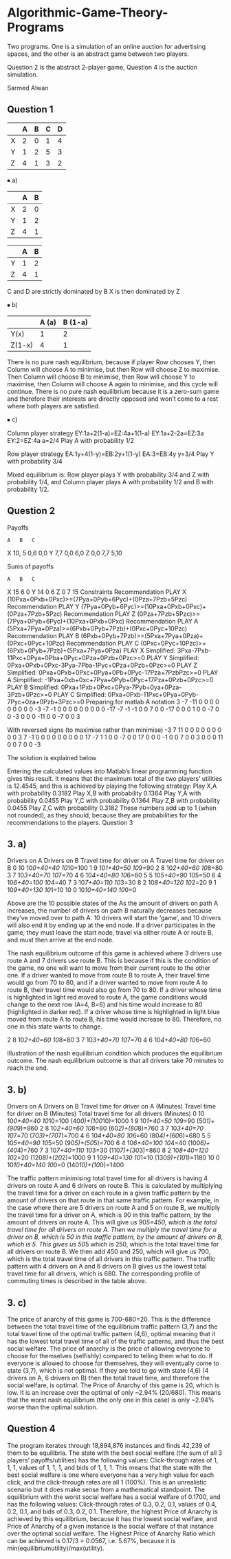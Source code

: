 # Algorithmic-Game-Theory-Programs
Two programs. One is a simulation of an online auction for advertising spaces, and the other is an abstract game between two players.

Question 2 is the abstract 2-player game, Question 4 is the auction simulation.

Sarmed Alwan
## Question 1


|       | A      | B      | C        | D        |
|-------|--------|--------|----------|----------|
|X      | 2      | 0      | 1        | 4        |
|Y      | 1      | 2      | 5        | 3        |
|Z      | 4      | 1      | 3        | 2        |

⦁	a)

|       | A      | B      |
|-------|--------|--------|
|X      | 2      | 0      |
|Y      | 1      | 2      |
|Z      | 4      | 1      |

|       | A      | B      |
|-------|--------|--------|
|Y      | 1      | 2      |
|Z      | 4      | 1      |

C and D are strictly dominated by B
X is then dominated by Z

⦁	b)


|       | A (a)      | B (1-a)    |
|-------|------------|------------|
|Y(x)	|1	     |2           |
|Z(1-x)	|4	     |1           |

There is no pure nash equilibrium, because if player Row chooses Y, then Column will choose A to minimise, but then Row will choose Z to maximise. Then Column will choose B to minimise, then Row will choose Y to maximise, then Column will choose A again to minimise, and this cycle will continue. There is no pure nash equilibrium because it is a zero-sum game and therefore their interests are directly opposed and won’t come to a rest where both players are satisfied.

⦁	c)

Column player strategy
EY:1a+2(1-a)=EZ:4a+1(1-a)
EY:1a+2-2a=EZ:3a
EY:2=EZ:4a
a=2/4
Play A with probability 1/2

Row player strategy
EA:1y+4(1-y)=EB:2y+1(1-y)
EA:3=EB:4y
y=3/4
Play Y with probability 3/4

Mixed equilibrium is:
Row player plays Y with probability 3/4 and Z with probability 1/4, and Column player plays A with probability 1/2 and B with probability 1/2.

## Question 2

Payoffs

	A	B	C
X	10, 5	0,6	0,0
Y	7,7	0,0	6,0
Z	0,0	7,7	5,10


Sums of payoffs

	A	B	C
X	15	6	0
Y	14	0	6
Z	0	7	15
Constraints
Recommendation PLAY X  (10Pxa+0Pxb+0Pxc)>=(7Pya+0Pyb+6Pyc)+(0Pza+7Pzb+5Pzc)
Recommendation PLAY Y  (7Pya+0Pyb+6Pyc)>=(10Pxa+0Pxb+0Pxc)+(0Pza+7Pzb+5Pzc)
Recommendation PLAY Z  (0Pza+7Pzb+5Pzc)>=(7Pya+0Pyb+6Pyc)+(10Pxa+0Pxb+0Pxc)
Recommendation PLAY A  (5Pxa+7Pya+0Pza)>=(6Pxb+0Pyb+7Pzb)+(0Pxc+0Pyc+10Pzc)
Recommendation PLAY B  (6Pxb+0Pyb+7Pzb)>=(5Pxa+7Pya+0Pza)+(0Pxc+0Pyc+10Pzc)
Recommendation PLAY C  (0Pxc+0Pyc+10Pzc)>=(6Pxb+0Pyb+7Pzb)+(5Pxa+7Pya+0Pza)
PLAY X Simplified: 3Pxa-7Pxb-11Pxc+0Pya+0Pba+0Pyc+0Pza+0Pzb+0Pzc>=0
PLAY Y Simplified: 0Pxa+0Pxb+0Pxc-3Pya-7Pba-1Pyc+0Pza+0Pzb+0Pzc>=0
PLAY Z Simplified: 0Pxa+0Pxb+0Pxc+0Pya+0Pb+0Pyc-17Pza+7PzbPzc>=0
PLAY A Simplified: -1Pxa+0xb+0xc+7Pya+0Pyb+0Pyc+17Pza+0Pzb+0Pzc>=0
PLAY B Simplified: 0Pxa+1Pxb+0Pxc+0Pya-7Pyb+0ya+0Pza-3Pzb+0Pzc>=0
PLAY C Simplified: 0Pxa+0Pxb-11Pxc+0Pya+0Pyb-7Pyc+0za+0Pzb+3Pzc>=0
Preparing for matlab A notation
3 -7 -11 0 0 0 0 0 0
0 0 0 -3 -7 -1 0 0 0
0 0 0 0 0 0 -17 -7 -1
-1 0 0 7 0 0 -17 0 0
0 1 0 0 -7 0 0 -3 0
0 0 -11 0 0 -7 0 0 3

With reversed signs (to maximise rather than minimise)
-3 7 11 0 0 0 0 0 0
0 0 0 3 7 -1 0 0 0
0 0 0 0 0 0 17 -7 1
1 0 0 -7 0 0 17 0 0
0 -1 0 0 7 0 0 3 0
0 0 11 0 0 7 0 0 -3

The solution is explained below
 

Entering the calculated values into Matlab’s linear programming function gives this result. It means that the maximum total of the two players’ utilities is 12.4545, and this is achieved by playing the following strategy:
Play X,A with probability 0.3182
Play X,B with probability 0.1364
Play Y,A with probability 0.0455
Play Y,C with probability 0.1364
Play Z,B with probability 0.0455
Play Z,C with probability 0.3182
These numbers add up to 1 (when not rounded), as they should, because they are probabilities for the recommendations to the players.
Question 3

## 3. a)

Drivers on A	Drivers on B	Travel time for driver on A	Travel time for driver on B
0	10	10*0+40=40	10*10=100
1	9	10*1+40=50	10*9=90
2	8	10*2+40=60	10*8=80
3	7	10*3+40=70	10*7=70
4	6	10*4+40=80	10*6=60
5	5	10*5+40=90	10*5=50
6	4	10*6+40=100	10*4=40
7	3	10*7+40=110	10*3=30
8	2	10*8+40=120	10*2=20
9	1	10*9+40=130	10*1=10
10	0	10*10+40=140	10*0=0

Above are the 10 possible states of the As the amount of drivers on path A increases, the number of drivers on path B naturally decreases because they’ve moved over to path A. 10 drivers will start the ‘game’, and 10 drivers will also end it by ending up at the end node. If a driver participates in the game, they must leave the start node, travel via either route A or route B, and must then arrive at the end node.

The nash equilibrium outcome of this game is achieved where 3 drivers use route A and 7 drivers use route B. This is because if this is the condition of the game, no one will want to move from their current route to the other one. If a driver wanted to move from route B to route A, their travel time would go from 70 to 80, and if a driver wanted to move from route A to route B, their travel time would also go from 70 to 80. If a driver whose time is highlighted in light red moved to route A, the game conditions would change to the next row (A=4, B=6) and his time would increase to 80 (highlighted in darker red). If a driver whose time is highlighted in light blue moved from route A to route B, his time would increase to 80. Therefore, no one in this state wants to change.

2	8	10*2+40=60	10*8=80
3	7	10*3+40=70	10*7=70
4	6	10*4+40=80	10*6=60

Illustration of the nash equilibrium condition which produces the equilibrium outcome. The nash equilibrium outcome is that all drivers take 70 minutes to reach the end.

## 3. b)

Drivers on A	Drivers on B	Travel time for driver on A (Minutes)	Travel time for driver on B
(Minutes)	Total travel time for all drivers
(Minutes)
0	10	10*0+40=40	10*10=100	(40*0)+(100*10)=1000
1	9	10*1+40=50	10*9=90	(50*1)+(90*9)=860
2	8	10*2+40=60	10*8=80	(60*2)+(80*8)=760
3	7	10*3+40=70	10*7=70	(70*3)+(70*7)=700
4	6	10*4+40=80	10*6=60	(80*4)+(60*6)=680
5	5	10*5+40=90	10*5=50	(90*5)+(50*5)=700
6	4	10*6+40=100	10*4=40	(100*6)+(40*4)=760
7	3	10*7+40=110	10*3=30	(110*7)+(30*3)=860
8	2	10*8+40=120	10*2=20	(120*8)+(20*2)=1000
9	1	10*9+40=130	10*1=10	(130*9)+(10*1)=1180
10	0	10*10+40=140	10*0=0	(140*10)+(10*0)=1400

The traffic pattern minimising total travel time for all drivers is having 4 drivers on route A and 6 drivers on route B. This is calculated by multiplying the travel time for a driver on each route in a given traffic pattern by the amount of drivers on that route in that same traffic pattern. For example, in the case where there are 5 drivers on route A and 5 on route B, we multiply the travel time for a driver on A, which is 90 in this traffic pattern, by the amount of drivers on route A. This will give us 90*5=450, which is the total travel time for all drivers on route A. Then we multiply the travel time for a driver on B, which is 50 in this traffic pattern, by the amount of drivers on B, which is 5. This gives us 50*5 which is 250, which is the total travel time for all drivers on route B. We then add 450 and 250, which will give us 700, which is the total travel time of all drivers in this traffic pattern. The traffic pattern with 4 drivers on A and 6 drivers on B gives us the lowest total travel time for all drivers, which is 680. The corresponding profile of commuting times is described in the table above.

## 3. c)
The price of anarchy of this game is 700-680=20. This is the difference between the total travel time of the equilibrium traffic pattern (3,7) and the total travel time of the optimal traffic pattern (4,6), optimal meaning that it has the lowest total travel time of all of the traffic patterns, and thus the best social welfare. The price of anarchy is the price of allowing everyone to choose for themselves (selfishly) compared to telling them what to do. If everyone is allowed to choose for themselves, they will eventually come to state (3,7), which is not optimal. If they are told to go with state (4,6) (4 drivers on A, 6 drivers on B) then the total travel time, and therefore the social welfare, is optimal. The Price of Anarchy of this game is 20, which is low. It is an increase over the optimal of only ~2.94% (20/680). This means that the worst nash equilibrium (the only one in this case) is only ~2.94% worse than the optimal solution.

## Question 4
 
The program iterates through 18,894,876 instances and finds 42,239 of them to be equilibria. The state with the best social welfare (the sum of all 3 players’ payoffs/utilities) has the following values: Click-through rates of 1, 1, 1, values of 1, 1, 1, and bids of 1, 1, 1. This means that the state with the best social welfare is one where everyone has a very high value for each click, and the click-through rates are all 1 (100%). This is an unrealistic scenario but it does make sense from a mathematical standpoint.
The equilibrium with the worst social welfare has a social welfare of 0.1700, and has the following values: Click-through rates of 0.3, 0.2, 0.1, values of 0.4, 0.2, 0.1, and bids of 0.3, 0.2, 0.1. Therefore, the highest Price of Anarchy is achieved by this equilibrium, because it has the lowest social welfare, and Price of Anarchy of a given instance is the social welfare of that instance over the optimal social welfare.
The Highest Price of Anarchy Ratio which can be achieved is 0.17/3 = 0.0567, i.e. 5.67%, because it is min(equilibriumutility)/max(utility).
